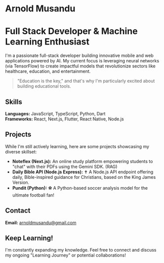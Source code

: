 
# Arnold Musandu

# Full Stack Developer & Machine Learning Enthusiast

I'm a passionate full-stack developer building innovative mobile and web applications powered by AI. My current focus is leveraging neural networks (via TensorFlow) to create impactful models that revolutionize sectors like healthcare, education, and entertainment.

> "Education is the key," and that's why I'm particularly excited about building educational tools.

## Skills
**Languages:** JavaScript, TypeScript, Python, Dart  
**Frameworks:** React, Next.js, Flutter, React Native, Node.js

## Projects
While I'm still actively learning, here are some projects showcasing my diverse skillset:

- **Noteflex (Next.js):** An online study platform empowering students to "chat" with their PDFs using the Gemini SDK. (RAG)
- **Daily Bible API (Node.js Express):** ✝️ A Node.js API endpoint offering daily, Bible-inspired guidance for Christians, based on the King James Version.
- **Pundit (Python):** ⚽️ A Python-based soccer analysis model for the ultimate football fan!

## Contact
**Email:** [arnoldmusandu@gmail.com](mailto:arnoldmusandu@gmail.com)

## Keep Learning!
I'm constantly expanding my knowledge. Feel free to connect and discuss my ongoing "Learning Journey" or potential collaborations!

